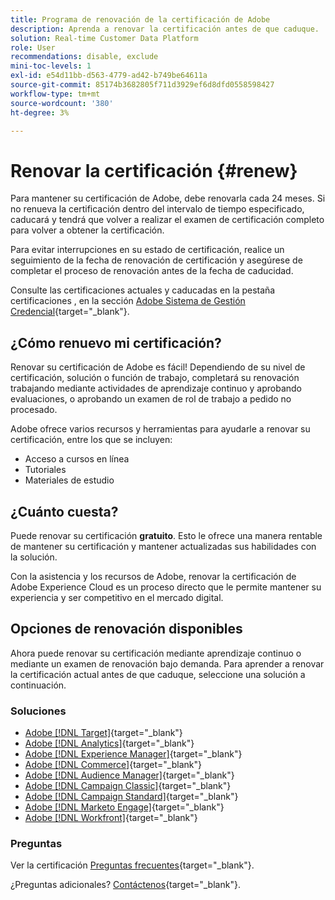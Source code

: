 ```yaml
---
title: Programa de renovación de la certificación de Adobe
description: Aprenda a renovar la certificación antes de que caduque.
solution: Real-time Customer Data Platform
role: User
recommendations: disable, exclude
mini-toc-levels: 1
exl-id: e54d11bb-d563-4779-ad42-b749be64611a
source-git-commit: 85174b3682805f711d3929ef6d8dfd0558598427
workflow-type: tm+mt
source-wordcount: '380'
ht-degree: 3%

---
```


# Renovar la certificación {#renew}

Para mantener su certificación de Adobe, debe renovarla cada 24 meses. Si no renueva la certificación dentro del intervalo de tiempo especificado, caducará y tendrá que volver a realizar el examen de certificación completo para volver a obtener la certificación.

Para evitar interrupciones en su estado de certificación, realice un seguimiento de la fecha de renovación de certificación y asegúrese de completar el proceso de renovación antes de la fecha de caducidad.

Consulte las certificaciones actuales y caducadas en la pestaña certificaciones , en la sección [Adobe Sistema de Gestión Credencial](https://www.certmetrics.com/adobe/candidate/cert_summary.aspx){target="_blank"}.

## ¿Cómo renuevo mi certificación?

Renovar su certificación de Adobe es fácil! Dependiendo de su nivel de certificación, solución o función de trabajo, completará su renovación trabajando mediante actividades de aprendizaje continuo y aprobando evaluaciones, o aprobando un examen de rol de trabajo a pedido no procesado.

Adobe ofrece varios recursos y herramientas para ayudarle a renovar su certificación, entre los que se incluyen:

* Acceso a cursos en línea
* Tutoriales
* Materiales de estudio

## ¿Cuánto cuesta?

Puede renovar su certificación **gratuito**. Esto le ofrece una manera rentable de mantener su certificación y mantener actualizadas sus habilidades con la solución.

Con la asistencia y los recursos de Adobe, renovar la certificación de Adobe Experience Cloud es un proceso directo que le permite mantener su experiencia y ser competitivo en el mercado digital.

## Opciones de renovación disponibles

Ahora puede renovar su certificación mediante aprendizaje continuo o mediante un examen de renovación bajo demanda. Para aprender a renovar la certificación actual antes de que caduque, seleccione una solución a continuación.

### Soluciones

* [Adobe [!DNL Target]](https://experienceleague.adobe.com/docs/certification/certification/technical-certifications/at/at-renew.html?lang=en){target="_blank"}
* [Adobe [!DNL Analytics]](https://experienceleague.adobe.com/docs/certification/certification/technical-certifications/aa/aa-renew.html?lang=en){target="_blank"}
* [Adobe [!DNL Experience Manager]](https://experienceleague.adobe.com/docs/certification/certification/technical-certifications/aem/aem-renew.html?lang=en){target="_blank"}
* [Adobe [!DNL Commerce]](https://experienceleague.adobe.com/docs/certification/certification/technical-certifications/ac/ac-renew.html?lang=en){target="_blank"}
* [Adobe [!DNL Audience Manager]](https://experienceleague.adobe.com/docs/certification/certification/technical-certifications/aam/aam-renew.html?lang=en){target="_blank"}
* [Adobe [!DNL Campaign Classic]](https://experienceleague.adobe.com/docs/certification/certification/technical-certifications/acc/acc-renew.html?lang=en){target="_blank"}
* [Adobe [!DNL Campaign Standard]](https://experienceleague.adobe.com/docs/certification/certification/technical-certifications/acs/acs-renew.html?lang=en){target="_blank"}
* [Adobe [!DNL Marketo Engage]](https://experienceleague.adobe.com/docs/certification/certification/technical-certifications/ame/ame-renew.html?lang=en){target="_blank"}
* [Adobe [!DNL Workfront]](https://experienceleague.corp.adobe.com/docs/certification/certification/technical-certifications/aw/aw-renew.html){target="_blank"}

### Preguntas

Ver la certificación [Preguntas frecuentes](https://experienceleague.adobe.com/docs/certification/certification/faq.html?lang=en){target="_blank"}.

¿Preguntas adicionales? [Contáctenos](mailto:certif@adobe.com){target="_blank"}.
